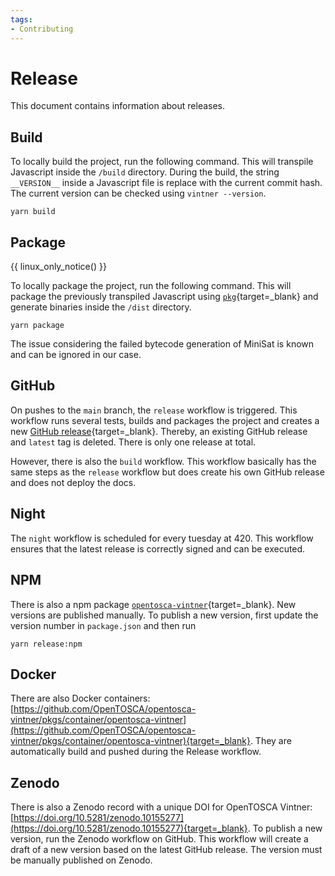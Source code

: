 ```yaml
---
tags:
- Contributing
---
```


# Release

This document contains information about releases.

## Build

To locally build the project, run the following command.
This will transpile Javascript inside the `/build` directory.
During the build, the string `__VERSION__` inside a Javascript file is replace with the current commit hash.
The current version can be checked using `vintner --version`.

```shell linenums="1"
yarn build
```

## Package

{{ linux_only_notice() }}

To locally package the project, run the following command.
This will package the previously transpiled Javascript using [`pkg`](https://github.com/vercel/pkg){target=_blank} and
generate binaries inside the `/dist` directory.

```shell linenums="1"
yarn package
```

The issue considering the failed bytecode generation of MiniSat is known and can be ignored in our case.

## GitHub

On pushes to the `main` branch, the `release` workflow is triggered.
This workflow runs several tests, builds and packages the project and creates a new [GitHub release](https://github.com/OpenTOSCA/opentosca-vintner/releases/tag/latest){target=_blank}.
Thereby, an existing GitHub release and `latest` tag is deleted.
There is only one release at total.

However, there is also the `build` workflow. 
This workflow basically has the same steps as the `release` workflow but does create his own GitHub release and does not deploy the docs.

## Night

The `night` workflow is scheduled for every tuesday at 420.
This workflow ensures that the latest release is correctly signed and can be executed.

## NPM

There is also a npm package [`opentosca-vintner`](https://www.npmjs.com/package/opentosca-vintner){target=_blank}.
New versions are published manually.
To publish a new version, first update the version number in `package.json` and then run

````shell linenums="1"
yarn release:npm
````

## Docker

There are also Docker containers: [https://github.com/OpenTOSCA/opentosca-vintner/pkgs/container/opentosca-vintner](https://github.com/OpenTOSCA/opentosca-vintner/pkgs/container/opentosca-vintner){target=_blank}.
They are automatically build and pushed during the Release workflow.


## Zenodo

There is also a Zenodo record with a unique DOI for OpenTOSCA Vintner: [https://doi.org/10.5281/zenodo.10155277](https://doi.org/10.5281/zenodo.10155277){target=_blank}.
To publish a new version, run the Zenodo workflow on GitHub.
This workflow will create a draft of a new version based on the latest GitHub release.
The version must be manually published on Zenodo.
